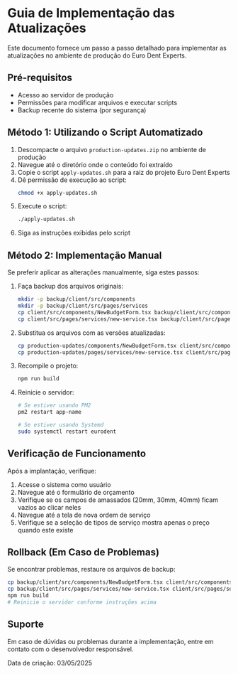 # Guia de Implementação das Atualizações

Este documento fornece um passo a passo detalhado para implementar as atualizações no ambiente de produção do Euro Dent Experts.

## Pré-requisitos

- Acesso ao servidor de produção
- Permissões para modificar arquivos e executar scripts
- Backup recente do sistema (por segurança)

## Método 1: Utilizando o Script Automatizado

1. Descompacte o arquivo `production-updates.zip` no ambiente de produção
2. Navegue até o diretório onde o conteúdo foi extraído
3. Copie o script `apply-updates.sh` para a raiz do projeto Euro Dent Experts
4. Dê permissão de execução ao script:
   ```bash
   chmod +x apply-updates.sh
   ```
5. Execute o script:
   ```bash
   ./apply-updates.sh
   ```
6. Siga as instruções exibidas pelo script

## Método 2: Implementação Manual

Se preferir aplicar as alterações manualmente, siga estes passos:

1. Faça backup dos arquivos originais:
   ```bash
   mkdir -p backup/client/src/components
   mkdir -p backup/client/src/pages/services
   cp client/src/components/NewBudgetForm.tsx backup/client/src/components/
   cp client/src/pages/services/new-service.tsx backup/client/src/pages/services/
   ```

2. Substitua os arquivos com as versões atualizadas:
   ```bash
   cp production-updates/components/NewBudgetForm.tsx client/src/components/
   cp production-updates/pages/services/new-service.tsx client/src/pages/services/
   ```

3. Recompile o projeto:
   ```bash
   npm run build
   ```

4. Reinicie o servidor:
   ```bash
   # Se estiver usando PM2
   pm2 restart app-name
   
   # Se estiver usando Systemd
   sudo systemctl restart eurodent
   ```

## Verificação de Funcionamento

Após a implantação, verifique:

1. Acesse o sistema como usuário
2. Navegue até o formulário de orçamento
3. Verifique se os campos de amassados (20mm, 30mm, 40mm) ficam vazios ao clicar neles
4. Navegue até a tela de nova ordem de serviço
5. Verifique se a seleção de tipos de serviço mostra apenas o preço quando este existe

## Rollback (Em Caso de Problemas)

Se encontrar problemas, restaure os arquivos de backup:

```bash
cp backup/client/src/components/NewBudgetForm.tsx client/src/components/
cp backup/client/src/pages/services/new-service.tsx client/src/pages/services/
npm run build
# Reinicie o servidor conforme instruções acima
```

## Suporte

Em caso de dúvidas ou problemas durante a implementação, entre em contato com o desenvolvedor responsável.

Data de criação: 03/05/2025